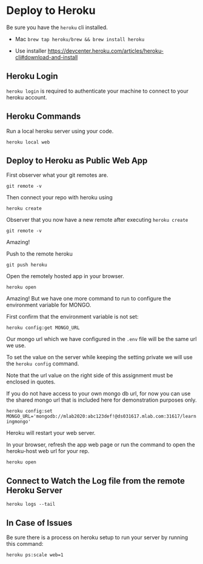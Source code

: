 # Deploy to Heroku

Be sure you have the `heroku` cli installed.

- Mac `brew tap heroku/brew && brew install heroku`

- Use installer <https://devcenter.heroku.com/articles/heroku-cli#download-and-install>

## Heroku Login

`heroku login` is required to authenticate your machine to connect to your heroku account.

## Heroku Commands

Run a local heroku server using your code.

`heroku local web`

## Deploy to Heroku as Public Web App

First observer what your git remotes are.

`git remote -v`

Then connect your repo with heroku using

`heroku create`

Observer that you now have a new remote after executing `heroku create`

`git remote -v`

Amazing!

Push to the remote heroku

`git push heroku`

Open the remotely hosted app in your browser.

`heroku open`

Amazing! But we have one more command to run to configure the environment variable for MONGO.

First confirm that the environment variable is not set:

`heroku config:get MONGO_URL`

Our mongo url which we have configured in the `.env` file will be the same url we use.

To set the value on the server while keeping the setting private we will use the `heroku config` command.

Note that the url value on the right side of this assignment must be enclosed in quotes.

If you do not have access to your own mongo db url, for now you can use the shared mongo url that is included here for demonstration purposes only.

`heroku config:set MONGO_URL='mongodb://mlab2020:abc123def!@ds031617.mlab.com:31617/learningmongo'`

Heroku will restart your web server.

In your browser, refresh the app web page or run the command to open the heroku-host web url for your rep.

`heroku open`

## Connect to Watch the Log file from the remote Heroku Server

`heroku logs --tail`

## In Case of Issues

Be sure there is a process on heroku setup to run your server by running this command:

`heroku ps:scale web=1`

